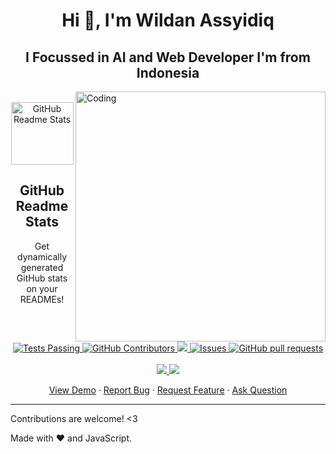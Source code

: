 <h1 align="center">Hi 👋, I'm Wildan Assyidiq </h1>
<h2 align="center">I Focussed in AI and Web Developer I'm from Indonesia</h2>
<img align="right" alt="Coding" width="400" src="https://www.wingstechsolutions.com/wp-content/uploads/2022/03/full-stack-development.gif">

<p align="center"><br>
 <img width="100px" src="https://res.cloudinary.com/anuraghazra/image/upload/v1594908242/logo_ccswme.svg" align="center" alt="GitHub Readme Stats" />
 <h2 align="center">GitHub Readme Stats</h2>
 <p align="center">Get dynamically generated GitHub stats on your READMEs!</p>
</p>
  <p align="center">
    <a href="https://github.com/siabang35/github-readme-stats/actions">
      <img alt="Tests Passing" src="https://github.com/anuraghazra/github-readme-stats/workflows/Test/badge.svg" />
    </a>
    <a href="https://github.com/siabang35/github-readme-stats/graphs/contributors">
      <img alt="GitHub Contributors" src="https://img.shields.io/github/contributors/siabang35/github-readme-stats" />
    </a>
    <a href="https://codecov.io/gh/siabang35/github-readme-stats">
      <img src="https://codecov.io/gh/anuraghazra/github-readme-stats/branch/master/graph/badge.svg" />
    </a>
    <a href="https://github.com/siabang35/github-readme-stats/issues">
      <img alt="Issues" src="https://img.shields.io/github/issues/anuraghazra/github-readme-stats?color=0088ff" />
    </a>
    <a href="https://github.com/siabang35/github-readme-stats/pulls">
      <img alt="GitHub pull requests" src="https://img.shields.io/github/issues-pr/siabang35/github-readme-stats?color=0088ff" />
    </a>
    <br />
    <br />
    <a href="https://a.paddle.com/v2/click/16413/119403?link=1227">
      <img src="https://img.shields.io/badge/Supported%20by-VSCode%20Power%20User%20%E2%86%92-gray.svg?colorA=655BE1&colorB=4F44D6&style=for-the-badge"/>
    </a>
    <a href="https://a.paddle.com/v2/click/16413/119403?link=2345">
      <img src="https://img.shields.io/badge/Supported%20by-Node%20Cli.com%20%E2%86%92-gray.svg?colorA=61c265&colorB=4CAF50&style=for-the-badge"/>
    </a>
  </p>

  <p align="center">
    <a href="#demo">View Demo</a>
    ·
    <a href="https://github.com/siabang35/github-readme-stats/issues/new/choose">Report Bug</a>
    ·
    <a href="https://github.com/siabang35/github-readme-stats/issues/new/choose">Request Feature</a>
    ·
    <a href="https://github.com/siabang35/github-readme-stats/discussions">Ask Question</a>

    
  </p>
</div>

* * *


Contributions are welcome! &lt;3

Made with :heart: and JavaScript.

